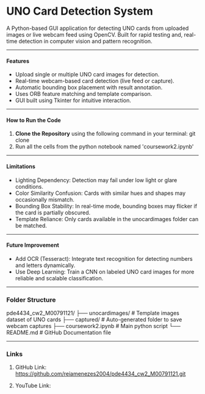 # UNO Card Detection System 

A Python-based GUI application for detecting UNO cards from uploaded images or live webcam feed using OpenCV. Built for rapid testing and, real-time detection in computer vision and pattern recognition.

---

#### Features

- Upload single or multiple UNO card images for detection.
- Real-time webcam-based card detection (live feed or capture).
- Automatic bounding box placement with result annotation.
- Uses ORB feature matching and template comparison.
- GUI built using Tkinter for intuitive interaction.

---

#### How to Run the Code

1. **Clone the Repository** using the following command in your terminal:
    git clone
2. Run all the cells from the python notebook named 'coursework2.ipynb'

---

#### Limitations
- Lighting Dependency: Detection may fail under low light or glare conditions.
- Color Similarity Confusion: Cards with similar hues and shapes may occasionally mismatch.
- Bounding Box Stability: In real-time mode, bounding boxes may flicker if the card is partially obscured.
- Template Reliance: Only cards available in the unocardimages folder can be matched.

---

#### Future Improvement
- Add OCR (Tesseract): Integrate text recognition for detecting numbers and letters dynamically.
- Use Deep Learning: Train a CNN on labeled UNO card images for more reliable and scalable classification.

---
### Folder Structure
pde4434_cw2_M00791121/
├── unocardimages/           # Template images dataset of UNO cards
├── captured/                # Auto-generated folder to save webcam captures
├── coursework2.ipynb        # Main python script
└── README.md                # GitHub Documentation file

---

### Links

1) GitHub Link:
https://github.com/reiamenezes2004/pde4434_cw2_M00791121.git

2) YouTube Link:


